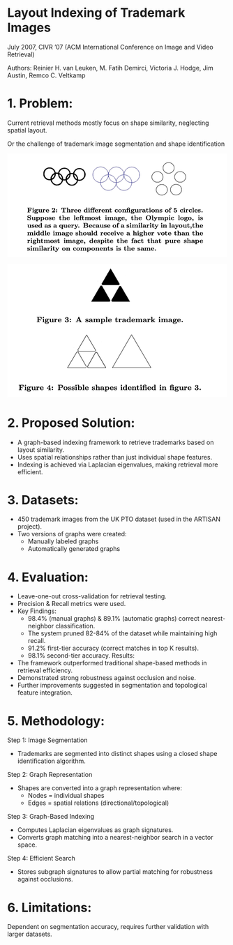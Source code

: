 # Layout Indexing of Trademark Images
July 2007, CIVR ’07 (ACM International Conference on Image and Video Retrieval)

Authors: Reinier H. van Leuken, M. Fatih Demirci, Victoria J. Hodge, Jim Austin, Remco C. Veltkamp 

# 1. Problem: 
Current retrieval methods mostly focus on shape similarity, neglecting spatial layout.

Or the challenge of trademark image segmentation and shape identification

![alt text](images/image-4.png)

![alt text](images/image-5.png)

# 2. Proposed Solution:
- A graph-based indexing framework to retrieve trademarks based on layout similarity.
- Uses spatial relationships rather than just individual shape features.
- Indexing is achieved via Laplacian eigenvalues, making retrieval more efficient.

# 3. Datasets:
- 450 trademark images from the UK PTO dataset (used in the ARTISAN project).
- Two versions of graphs were created:
  - Manually labeled graphs
  - Automatically generated graphs

# 4. Evaluation:
- Leave-one-out cross-validation for retrieval testing.
- Precision & Recall metrics were used.
- Key Findings:
  - 98.4% (manual graphs) & 89.1% (automatic graphs) correct nearest-neighbor classification.
  - The system pruned 82-84% of the dataset while maintaining high recall.
  - 91.2% first-tier accuracy (correct matches in top K results).
  - 98.1% second-tier accuracy.
Results:
- The framework outperformed traditional shape-based methods in retrieval efficiency.
- Demonstrated strong robustness against occlusion and noise.
- Further improvements suggested in segmentation and topological feature integration.

# 5. Methodology:
Step 1: Image Segmentation
- Trademarks are segmented into distinct shapes using a closed shape identification algorithm.

Step 2: Graph Representation
- Shapes are converted into a graph representation where:
  - Nodes = individual shapes
  - Edges = spatial relations (directional/topological)

Step 3: Graph-Based Indexing
- Computes Laplacian eigenvalues as graph signatures.
- Converts graph matching into a nearest-neighbor search in a vector space.

Step 4: Efficient Search
- Stores subgraph signatures to allow partial matching for robustness against occlusions.

# 6. Limitations: 
Dependent on segmentation accuracy, requires further validation with larger datasets.

